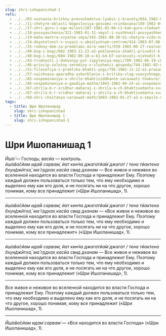 ```yaml
---
slug: shri-ishopanishad-1
refs:
  - ../../03-soznanie-krishny-prevoshodstvo-lyubvi-i-krasoty/034_1982-05-15-a-b1_sridharmj_znamja_bozhestvennoj_ljubvi.md
  - ../../11-chetyre-oblasti-bogosloviya-gosvami-vrindavana/149-1982-04-29-a4-dva-bogoslovskih-otkroveniya-sanatany-gosvami.md
  - ../../17-shri-guru-i-ego-milost/287-1981-03-04-c2-kak-guru-sleduet-vosprinimat-svoih-uchenikov.md
  - ../../18-posvyaschenie/321-1983-01-31-smysl-i-sushhnost-posvyashheniya.md
  - ../../19-maha-mantra-svyatoe-imya/343-1981-08-30-b1-chetyre-vida-namabhasy.md
  - ../../24-deyatelnost-v-svyazi-s-absolyutnym-centrom/414-1983-07-08-a3-b1-rasshirennyj-egoizm-ili-bogotsentrizm.md
  - ../../35-rodnoy-dom-za-predelami-mira-smerti/559-1983-06-27-realnost-very-za-predelami-mira-smerti.md
  - ../../40-bog-i-bogi/682-1983-11-22-a2-poklonenie-shakti-privodit-k-razlichnym-rezultatam-v-zavisimosti-ot-iskrennosti.md
  - ../../40-bog-i-bogi/684-1982-06-10-a-b1-b4-b7-sarasvati-nishodit-k-brahme-ot-narayany-no-daet-klyuch-k-postizheniyu-krishny.md
  - ../../43-trudnosti-i-duhovnyy-put-ispytaniya-mayi/709-1982-06-19-c6-proverki-predannosti-ot-bogatstva-do-predlozheniya-stat-shivoj.md
  - ../../46-princip-zolotoy-serediny-v-sluzhenii-gospodu/744-1981-03-07-a3-b1-b4-sredinnyj-put-pri-obshhenii-s-protivopolozhnym-polom.md
  - ../../51-filosofiya-i-praktika-bhakti-yogi/795-1983-11-22-a1-prasad-klyuch-k-bezgreshnosti-i-garmonii.md
  - ../../57-vaishnava-aparadha-oskorblenie-i-kritika-slug-vsevyshnego/862-1982-02-20-c4-izgnanie-ili-nakazanie-ne-pomogut-shrimad-bhagavatam-11-5-42.md
  - ../../65-vospominaniya-o-shrile-bhaktisiddhante-saraswati-thakure/1009-1984-01-08-b5-revolyutsionnyj-metod-propovedi-shrily-sarasvati-thakura.md
  - ../../66-vospominaniya-o-gaudiya-mathe/1043-1982-04-24-a1-vospominaniya-ob-administrativnoj-deyatelnosti-v-gaudiya-mathe.md
  - ../../67-shrila-b-r-sridhar-maharaj-i-shrila-a-ch-bhaktivedanta-svami-prabhupada/1067-1973-03-17-2-sovmestnaya-lektsiya-shrily-b-r-shridhara-maharadzha-i-a-ch-bhaktivedanty-svami-prabhupady.md
  - ../../67-shrila-b-r-sridhar-maharaj-i-shrila-a-ch-bhaktivedanta-svami-prabhupada/1080-1982-06-19-c3-bhaktivedanta-svami-o-sakralnom-smysle-slova-iskkon.md
  - ../../68-shri-chaitanya-saraswat-math/1083-1982-01-27-a2-o-smysle-nazvanij-shchsm-iskkon-i-ponyatii-soznanie-krishny.md
tags:
  - title: Шри Ишопанишад
    slug: shri-ishopanishad
  - title: Шри Ишопанишад 1
    slug: shri-ishopanishad-1
---
```


# Шри Ишопанишад 1

*Ӣш́а̄* — Господь; *васйа* — контроль.\
*ӣш́а̄ва̄сйам идам̐ сарвам̇, йат кин̃ча джагатйа̄м̇ джагат / тена тйактена бхун̃джӣтха̄, ма̄ гр̣дхах̣ касйа свид дханам* — Все живое и неживое во вселенной находится во власти Господа и принадлежит Ему. Поэтому каждый должен пользоваться только тем, что ему необходимо и выделено ему как его доля, и не посягать ни на что другое, хорошо понимая, кому все принадлежит («Шри Ишопанишад», 1).

---

*ӣш́а̄ва̄сйам идам̐ сарвам̇, йат кин̃ча джагатйа̄м̇ джагат / тена тйактена бхун̃джӣтха̄, ма̄ гр̣дхах̣ касйа свид дханам* — «Все живое и неживое во вселенной находится во власти Господа и принадлежит Ему. Поэтому каждый должен пользоваться только тем, что ему необходимо и выделено ему как его доля, и не посягать ни на что другое, хорошо понимая, кому все принадлежит» («Шри Ишопанишад», 1).

---

*ӣш́а̄ва̄сйам идам̐ сарвам̇, йат кин̃ча джагатйа̄м̇ джагат / тена тйактена бхун̃джӣтха̄, ма̄ гр̣дхах̣ касйа свид дханам* — Все живое и неживое во вселенной находится во власти Господа и принадлежит Ему. Поэтому каждый должен пользоваться только тем, что ему необходимо и выделено ему как его доля, и не посягать ни на что другое, хорошо понимая, кому все принадлежит («Шри Ишопанишад», 1).

---

Все живое и неживое во вселенной находится во власти Господа и принадлежит Ему. Поэтому каждый должен пользоваться только тем, что ему необходимо и выделено ему как его доля, и не посягать ни на что другое, хорошо понимая, кому все принадлежит («Шри Ишопанишад», 1).

---

*Ӣш́а̄ва̄сйам идам̇ сарвам̇* — «Все находится во власти Господа» («Шри Ишопанишад», 1).
